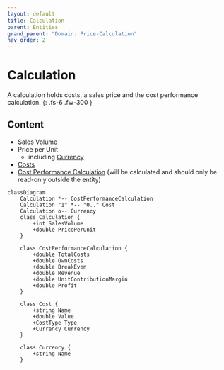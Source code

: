 ```yaml
---
layout: default
title: Calculation
parent: Entities
grand_parent: "Domain: Price-Calculation"
nav_order: 2
---
```


# Calculation

A calculation holds costs, a sales price and the cost performance calculation.
{: .fs-6 .fw-300 }

## Content

* Sales Volume
* Price per Unit
  * including [Currency](../value-objects/currency.md)
* [Costs](../value-objects/costs.md)
* [Cost Performance Calculation](../value-objects/cost-performance-calculation.md) (will be calculated and should only be read-only outside the entity)

```mermaid
classDiagram
    Calculation *-- CostPerformanceCalculation
    Calculation "1" *-- "0.." Cost
    Calculation o-- Currency
    class Calculation {
        +int SalesVolume
        +double PricePerUnit
    }

    class CostPerformanceCalculation {
        +double TotalCosts
        +double OwnCosts
        +double BreakEven
        +double Revenue
        +double UnitContributionMargin
        +double Profit
    }

    class Cost {
        +string Name
        +double Value
        +CostType Type
        +Currency Currency
    }

    class Currency {
        +string Name
    }
```